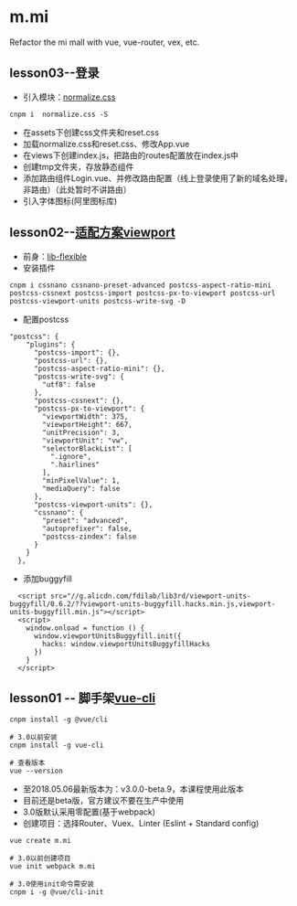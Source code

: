 # m.mi
Refactor the mi mall with vue, vue-router, vex, etc.


## lesson03--登录

+ 引入模块：[normalize.css](https://github.com/necolas/normalize.css)
```
cnpm i  normalize.css -S
```
+ 在assets下创建css文件夹和reset.css
+ 加载normalize.css和reset.css、修改App.vue
+ 在views下创建index.js，把路由的routes配置放在index.js中
+ 创建tmp文件夹，存放静态组件
+ 添加路由组件Login.vue、并修改路由配置（线上登录使用了新的域名处理，非路由）（此处暂时不讲路由）
+ 引入字体图标(阿里图标库)

## lesson02--[适配方案viewport](https://www.w3cplus.com/mobile/vw-layout-in-vue.html)
+ 前身：[lib-flexible](https://github.com/amfe/lib-flexible)
+ 安装插件
```
cnpm i cssnano cssnano-preset-advanced postcss-aspect-ratio-mini postcss-cssnext postcss-import postcss-px-to-viewport postcss-url postcss-viewport-units postcss-write-svg -D
```
+ 配置postcss
```
"postcss": {
    "plugins": {
      "postcss-import": {},
      "postcss-url": {},
      "postcss-aspect-ratio-mini": {},
      "postcss-write-svg": {
        "utf8": false
      },
      "postcss-cssnext": {},
      "postcss-px-to-viewport": {
        "viewportWidth": 375,
        "viewportHeight": 667,
        "unitPrecision": 3,
        "viewportUnit": "vw",
        "selectorBlackList": [
          ".ignore",
          ".hairlines"
        ],
        "minPixelValue": 1,
        "mediaQuery": false
      },
      "postcss-viewport-units": {},
      "cssnano": {
        "preset": "advanced",
        "autoprefixer": false,
        "postcss-zindex": false
      }
    }
  },
```
+ 添加buggyfill
```
  <script src="//g.alicdn.com/fdilab/lib3rd/viewport-units-buggyfill/0.6.2/??viewport-units-buggyfill.hacks.min.js,viewport-units-buggyfill.min.js"></script>
  <script>
    window.onload = function () {
      window.viewportUnitsBuggyfill.init({
        hacks: window.viewportUnitsBuggyfillHacks
      })
    }
  </script> 
```

## lesson01 -- 脚手架[vue-cli](https://github.com/vuejs/vue-cli)
```
cnpm install -g @vue/cli

# 3.0以前安装
cnpm install -g vue-cli

# 查看版本
vue --version
```
+ 至2018.05.06最新版本为：v3.0.0-beta.9，本课程使用此版本
+ 目前还是beta版，官方建议不要在生产中使用
+ 3.0版默认采用零配置(基于webpack)
+ 创建项目：选择Router、Vuex、Linter (Eslint + Standard config)
```
vue create m.mi

# 3.0以前创建项目
vue init webpack m.mi

# 3.0使用init命令需安装
cnpm i -g @vue/cli-init
```

